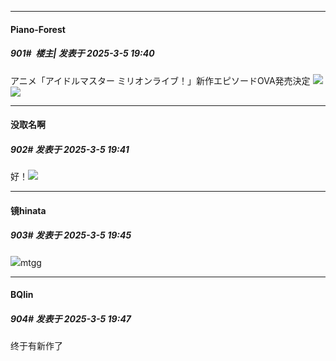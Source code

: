 ﻿
*****

####  Piano-Forest  
##### 901#         楼主| 发表于 2025-3-5 19:40

アニメ「アイドルマスター ミリオンライブ！」新作エピソードOVA発売決定
<img src="https://p.sda1.dev/22/95775f38c367f16c47667de05b99f4a3/20250305_193859.jpg" referrerpolicy="no-referrer">
<img src="https://p.sda1.dev/22/57a6c7304ba58d07e8b85885a66bc05e/20250305_193900.jpg" referrerpolicy="no-referrer">

*****

####  没取名啊  
##### 902#       发表于 2025-3-5 19:41

好！<img src="https://static.saraba1st.com/image/smiley/face2017/187.png" referrerpolicy="no-referrer">


*****

####  镜hinata  
##### 903#       发表于 2025-3-5 19:45

<img src="https://static.saraba1st.com/image/smiley/face2017/074.png" referrerpolicy="no-referrer">mtgg

*****

####  BQlin  
##### 904#       发表于 2025-3-5 19:47

终于有新作了

